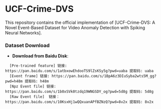 # UCF-Crime-DVS
This repository contains the official implementation of [UCF-Crime-DVS: A Novel Event-Based Dataset for Video Anomaly Detection with Spiking Neural Networks].

### Dataset Download

* **Download from Baidu Disk**: 
```
  [Pre-trained feature] 链接: https://pan.baidu.com/s/1atbxowEhdooTS9lZsKSy5g?pwd=uaba 提取码: uaba 
  [Event frame] 链接: https://pan.baidu.com/s/1BpA6z3DIuSyba2wts5M_gg?pwd=h48m 提取码: h48m 
  [Npz Event file] 链接: https://pan.baidu.com/s/1b0xSVk0tzdq19WNGSDY_og?pwd=5d8g 提取码: 5d8g 
  [Raw Event file]  链接：https://pan.baidu.com/s/10KsxHj1wQQxuanAPfBZNzQ?pwd=8v2x 提取码: 8v2x 
```
